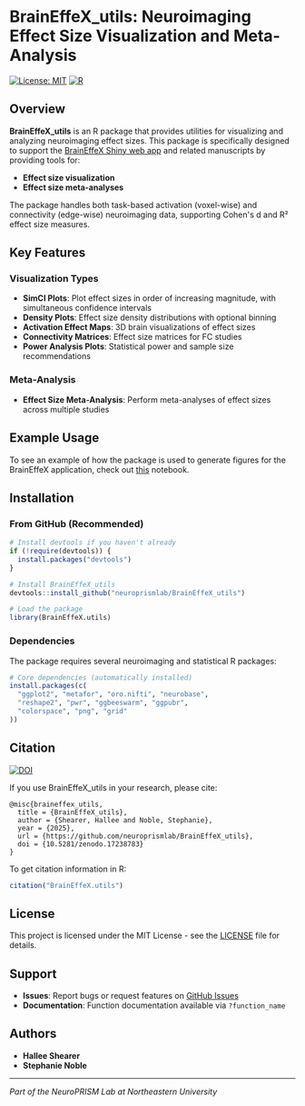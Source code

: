# BrainEffeX_utils: Neuroimaging Effect Size Visualization and Meta-Analysis

[![License: MIT](https://img.shields.io/badge/License-MIT-yellow.svg)](https://opensource.org/licenses/MIT)
[![R](https://img.shields.io/badge/R-%3E%3D3.6.0-blue.svg)](https://www.r-project.org/)

## Overview

**BrainEffeX_utils** is an R package that provides utilities for visualizing and analyzing neuroimaging effect sizes. This package is specifically designed to support the [BrainEffeX Shiny web app](https://github.com/neuroprismlab/BrainEffeX) and related manuscripts by providing tools for:

- **Effect size visualization** 
- **Effect size meta-analyses** 

The package handles both task-based activation (voxel-wise) and connectivity (edge-wise) neuroimaging data, supporting Cohen's d and R² effect size measures.

## Key Features

### Visualization Types
- **SimCI Plots**: Plot effect sizes in order of increasing magnitude, with simultaneous confidence intervals
- **Density Plots**: Effect size density distributions with optional binning
- **Activation Effect Maps**: 3D brain visualizations of effect sizes
- **Connectivity Matrices**: Effect size matrices for FC studies
- **Power Analysis Plots**: Statistical power and sample size recommendations

### Meta-Analysis
- **Effect Size Meta-Analysis**: Perform meta-analyses of effect sizes across multiple studies

## Example Usage

To see an example of how the package is used to generate figures for the BrainEffeX application, check out [this](github.com/neuroprismlab/calculate_effex/effect_size/effect_size_example.ipynb) notebook.

## Installation

### From GitHub (Recommended)

```r
# Install devtools if you haven't already
if (!require(devtools)) {
  install.packages("devtools")
}

# Install BrainEffeX_utils
devtools::install_github("neuroprismlab/BrainEffeX_utils")

# Load the package
library(BrainEffeX.utils)
```

### Dependencies

The package requires several neuroimaging and statistical R packages:

```r
# Core dependencies (automatically installed)
install.packages(c(
  "ggplot2", "metafor", "oro.nifti", "neurobase", 
  "reshape2", "pwr", "ggbeeswarm", "ggpubr",
  "colorspace", "png", "grid"
))
```

## Citation
[![DOI](https://zenodo.org/badge/904945550.svg)](https://doi.org/10.5281/zenodo.17238783)

If you use BrainEffeX_utils in your research, please cite:

```
@misc{braineffex_utils,
  title = {BrainEffeX_utils},
  author = {Shearer, Hallee and Noble, Stephanie},
  year = {2025},
  url = {https://github.com/neuroprismlab/BrainEffeX_utils},
  doi = {10.5281/zenodo.17238783}
}
```

To get citation information in R:

```r
citation("BrainEffeX.utils")
```

## License

This project is licensed under the MIT License - see the [LICENSE](LICENSE) file for details.

## Support

- **Issues**: Report bugs or request features on [GitHub Issues](https://github.com/neuroprismlab/BrainEffeX_utils/issues)
- **Documentation**: Function documentation available via `?function_name`

## Authors

- **Hallee Shearer** 
- **Stephanie Noble** 

---

*Part of the NeuroPRISM Lab at Northeastern University*
